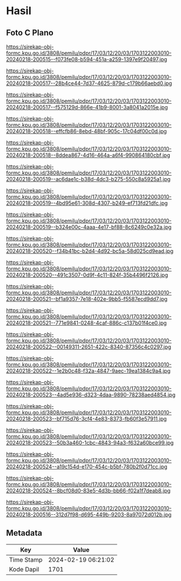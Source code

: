 # Hasil

## Foto C Plano

https://sirekap-obj-formc.kpu.go.id/3808/pemilu/pdpr/17/03/12/20/03/1703122003010-20240218-200515--f073fe08-b594-451a-a259-1397e9f20497.jpg

https://sirekap-obj-formc.kpu.go.id/3808/pemilu/pdpr/17/03/12/20/03/1703122003010-20240218-200517--28b4ce44-7d37-4625-879d-c179b66aebd0.jpg

https://sirekap-obj-formc.kpu.go.id/3808/pemilu/pdpr/17/03/12/20/03/1703122003010-20240218-200517--f575129d-866e-41b9-8001-3a8041a2015e.jpg

https://sirekap-obj-formc.kpu.go.id/3808/pemilu/pdpr/17/03/12/20/03/1703122003010-20240218-200518--effcfb86-8ebd-48bf-905c-17c04df00c0d.jpg

https://sirekap-obj-formc.kpu.go.id/3808/pemilu/pdpr/17/03/12/20/03/1703122003010-20240218-200518--8ddea867-4d16-464a-a6f4-990864180cbf.jpg

https://sirekap-obj-formc.kpu.go.id/3808/pemilu/pdpr/17/03/12/20/03/1703122003010-20240218-200519--ac6dae1c-b38d-4dc3-b275-550c8a5925a1.jpg

https://sirekap-obj-formc.kpu.go.id/3808/pemilu/pdpr/17/03/12/20/03/1703122003010-20240218-200519--4bd95e61-308d-4307-b249-ef713fd21dfc.jpg

https://sirekap-obj-formc.kpu.go.id/3808/pemilu/pdpr/17/03/12/20/03/1703122003010-20240218-200519--b324e00c-4aaa-4e17-bf88-8c6249c0e32a.jpg

https://sirekap-obj-formc.kpu.go.id/3808/pemilu/pdpr/17/03/12/20/03/1703122003010-20240218-200520--f34b41bc-b2d4-4d92-bc5a-58d025cd9ead.jpg

https://sirekap-obj-formc.kpu.go.id/3808/pemilu/pdpr/17/03/12/20/03/1703122003010-20240218-200520--491c3507-0d9f-4c11-824f-35b4496f2126.jpg

https://sirekap-obj-formc.kpu.go.id/3808/pemilu/pdpr/17/03/12/20/03/1703122003010-20240218-200521--bf1a9357-7e18-402e-9bb5-f5587ecd9dd7.jpg

https://sirekap-obj-formc.kpu.go.id/3808/pemilu/pdpr/17/03/12/20/03/1703122003010-20240218-200521--771e9841-0248-4caf-886c-c137b01f4ce0.jpg

https://sirekap-obj-formc.kpu.go.id/3808/pemilu/pdpr/17/03/12/20/03/1703122003010-20240218-200522--00149311-2651-422c-8340-87356c4c0297.jpg

https://sirekap-obj-formc.kpu.go.id/3808/pemilu/pdpr/17/03/12/20/03/1703122003010-20240218-200522--1e2b0c48-f32a-4847-9aec-19ea1384c9a4.jpg

https://sirekap-obj-formc.kpu.go.id/3808/pemilu/pdpr/17/03/12/20/03/1703122003010-20240218-200523--4ad5e936-d323-4daa-9890-78238aed4854.jpg

https://sirekap-obj-formc.kpu.go.id/3808/pemilu/pdpr/17/03/12/20/03/1703122003010-20240218-200523--bf715d76-3cf4-4e83-8373-fb60f3e57911.jpg

https://sirekap-obj-formc.kpu.go.id/3808/pemilu/pdpr/17/03/12/20/03/1703122003010-20240218-200523--50b3a460-1cbc-4843-94a3-f632a60bce99.jpg

https://sirekap-obj-formc.kpu.go.id/3808/pemilu/pdpr/17/03/12/20/03/1703122003010-20240218-200524--a19c154d-e170-454c-b5bf-780b2f0d71cc.jpg

https://sirekap-obj-formc.kpu.go.id/3808/pemilu/pdpr/17/03/12/20/03/1703122003010-20240218-200524--8bcf08d0-83e5-4d3b-bb66-f02a1f7deab8.jpg

https://sirekap-obj-formc.kpu.go.id/3808/pemilu/pdpr/17/03/12/20/03/1703122003010-20240218-200516--312d7f98-d695-449b-9203-8a97072d012b.jpg


## Metadata

| Key        | Value               |
| ---------- | ------------------- |
| Time Stamp | 2024-02-19 06:21:02 |
| Kode Dapil | 1701                |



